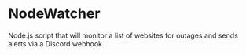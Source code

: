 # NodeWatcher
Node.js script that will monitor a list of websites for outages and sends alerts via a Discord webhook

